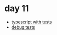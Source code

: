 # day 11

- [typescript with tests](https://duncanlew.medium.com/unit-testing-typescript-with-jest-part-one-f39d2392d0f4)
- [debug tests](https://mattmazzola.medium.com/how-to-debug-jest-tests-with-vscode-48f003c7cb41)

